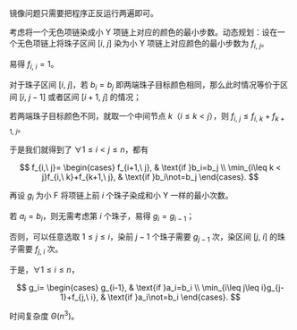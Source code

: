镜像问题只需要把程序正反运行两遍即可。

考虑将一个无色项链染成小 Y 项链上对应的颜色的最小步数。动态规划：设在一个无色项链上将珠子区间 $[i,\ j]$ 染为小 Y 项链上对应颜色的最小步数为 $f_{i,\ j}$。

易得 $f_{i,\ i}=1$。

对于珠子区间 $[i,\ j]$，若 $b_i=b_j$ 即两端珠子目标颜色相同，那么此时情况等价于区间 $[i,\ j-1]$ 或者区间 $[i+1,\ j]$ 的情况；

若两端珠子目标颜色不同，就取一个中间节点 $k$（$i\leq k < j$），则 $f_{i,\ j}\leq f_{i,\ k}+f_{k+1,\ j}$。

于是我们就得到了 $\forall 1\leq i < j\leq n$，都有

$$
f_{i,\ j}=
\begin{cases} 
f_{i+1,\ j}, & \text{if }b_i=b_j \\
\min_{i\leq k < j}f_{i,\ k}+f_{k+1,\ j}, & \text{if }b_i\not=b_j
\end{cases}.
$$

再设 $g_i$ 为小 F 将项链上前 $i$ 个珠子染成和小 Y 一样的最小次数。

若 $a_i=b_i$，则无需考虑第 $i$ 个珠子，易得 $g_i=g_{i-1}$；

否则，可以任意选取 $1\leq j\leq i$，染前 $j-1$ 个珠子需要 $g_{j-1}$ 次，染区间 $[j,\ i]$ 的珠子需要 $f_{j,\ i}$ 次。

于是，$\forall 1\leq i\leq n$，

$$
g_i=
\begin{cases} 
g_{i-1}, & \text{if }a_i=b_i \\
\min_{i\leq j\leq i}g_{j-1}+f_{j,\ i}, & \text{if }a_i\not=b_i
\end{cases}.
$$

时间复杂度 $\Theta(n^3)$。

